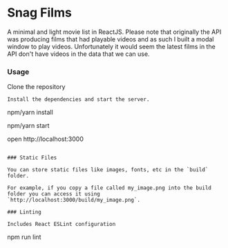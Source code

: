 Snag Films
=====================

A minimal and light movie list in ReactJS. Please note that originally the API was producing films that had playable videos and as such I built a modal window to play videos. Unfortunately it would seem the latest films in the API don't have videos in the data that we can use. 

### Usage

Clone the repository

```
Install the dependencies and start the server.

```
npm/yarn install

npm/yarn start

open http://localhost:3000
```

### Static Files

You can store static files like images, fonts, etc in the `build` folder.

For example, if you copy a file called my_image.png into the build folder you can access it using `http://localhost:3000/build/my_image.png`.

### Linting

Includes React ESLint configuration

```
npm run lint
```
